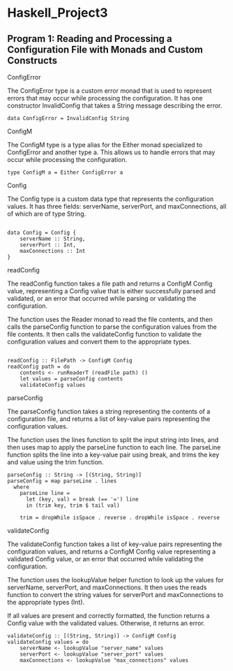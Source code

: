 # Haskell_Project3
## Program 1: Reading and Processing a Configuration File with Monads and Custom Constructs

ConfigError

The ConfigError type is a custom error monad that is used to represent errors that may occur while processing the configuration. It has one constructor InvalidConfig that takes a String message describing the error.

```
data ConfigError = InvalidConfig String
```
ConfigM

The ConfigM type is a type alias for the Either monad specialized to ConfigError and another type a. This allows us to handle errors that may occur while processing the configuration.

```
type ConfigM a = Either ConfigError a
```

Config

The Config type is a custom data type that represents the configuration values. It has three fields: serverName, serverPort, and maxConnections, all of which are of type String.

```

data Config = Config {
    serverName :: String,
    serverPort :: Int,
    maxConnections :: Int
}

```
readConfig

The readConfig function takes a file path and returns a ConfigM Config value, representing a Config value that is either successfully parsed and validated, or an error that occurred while parsing or validating the configuration.

The function uses the Reader monad to read the file contents, and then calls the parseConfig function to parse the configuration values from the file contents. It then calls the validateConfig function to validate the configuration values and convert them to the appropriate types.

```

readConfig :: FilePath -> ConfigM Config
readConfig path = do
    contents <- runReaderT (readFile path) ()
    let values = parseConfig contents
    validateConfig values
```

parseConfig

The parseConfig function takes a string representing the contents of a configuration file, and returns a list of key-value pairs representing the configuration values.

The function uses the lines function to split the input string into lines, and then uses map to apply the parseLine function to each line. The parseLine function splits the line into a key-value pair using break, and trims the key and value using the trim function.

```
parseConfig :: String -> [(String, String)]
parseConfig = map parseLine . lines
  where
    parseLine line =
      let (key, val) = break (== '=') line
      in (trim key, trim $ tail val)

    trim = dropWhile isSpace . reverse . dropWhile isSpace . reverse
```


validateConfig

The validateConfig function takes a list of key-value pairs representing the configuration values, and returns a ConfigM Config value representing a validated Config value, or an error that occurred while validating the configuration.

The function uses the lookupValue helper function to look up the values for serverName, serverPort, and maxConnections. It then uses the reads function to convert the string values for serverPort and maxConnections to the appropriate types (Int).

If all values are present and correctly formatted, the function returns a Config value with the validated values. Otherwise, it returns an error.

```
validateConfig :: [(String, String)] -> ConfigM Config
validateConfig values = do
    serverName <- lookupValue "server_name" values
    serverPort <- lookupValue "server_port" values
    maxConnections <- lookupValue "max_connections" values
```
   
